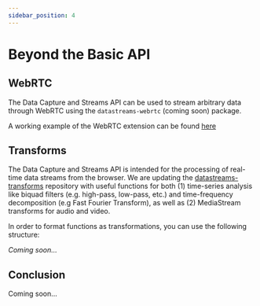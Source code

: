 ```yaml
---
sidebar_position: 4
---
```


# Beyond the Basic API

## WebRTC
The Data Capture and Streams API can be used to stream arbitrary data through WebRTC using the `datastreams-webrtc` (coming soon) package.

A working example of the WebRTC extension can be found [here](../../examples?name=webrtc)

## Transforms
The Data Capture and Streams API is intended for the processing of real-time data streams from the browser. We are updating the [datastreams-transforms](https://github.com/brainsatplay/datastreams-transform) repository with useful functions for both (1) time-series analysis like biquad filters (e.g. high-pass, low-pass, etc.) and time-frequency decomposition (e.g Fast Fourier Transform), as well as (2) MediaStream transforms for audio and video.

In order to format functions as transformations, you can use the following structure: 

*Coming soon...*

## Conclusion
Coming soon...